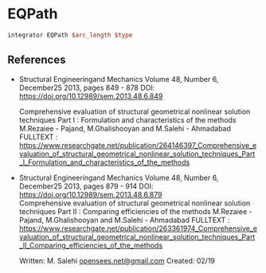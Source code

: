 # EQPath

```tcl
integrator EQPath $arc_length $type
```

## References
- Structural Engineeringand Mechanics   Volume 48, Number 6, December25 2013, pages 849 - 878
  DOI: https://doi.org/10.12989/sem.2013.48.6.849	
  
  Comprehensive evaluation of structural geometrical nonlinear solution techniques Part I : Formulation and characteristics of the methods
  M.Rezaiee - Pajand, M.Ghalishooyan and M.Salehi - Ahmadabad
  FULLTEXT : https://www.researchgate.net/publication/264146397_Comprehensive_evaluation_of_structural_geometrical_nonlinear_solution_techniques_Part_I_Formulation_and_characteristics_of_the_methods

- Structural Engineeringand Mechanics   Volume 48, Number 6, December25 2013, pages 879 - 914
  DOI: https://doi.org/10.12989/sem.2013.48.6.879	  
  Comprehensive evaluation of structural geometrical nonlinear solution techniques Part II : Comparing efficiencies of the methods
  M.Rezaiee - Pajand, M.Ghalishooyan and M.Salehi - Ahmadabad
  FULLTEXT : https://www.researchgate.net/publication/263361974_Comprehensive_evaluation_of_structural_geometrical_nonlinear_solution_techniques_Part_II_Comparing_efficiencies_of_the_methods


  Written: M. Salehi opensees.net@gmail.com
  Created: 02/19
